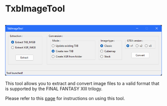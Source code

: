 # TxbImageTool
<br>![Image Text](app-img_repo.png)

This tool allows you to extract and convert image files to a valid format that is supported by the FINAL FANTASY XIII trilogy. 

Please refer to this [page](https://github.com/Surihix/TxbImageTool/blob/master/ToolUsage.md) for instructions on using this tool.
